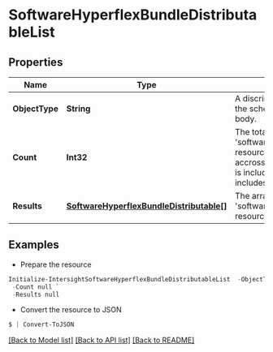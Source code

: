# SoftwareHyperflexBundleDistributableList
## Properties

Name | Type | Description | Notes
------------ | ------------- | ------------- | -------------
**ObjectType** | **String** | A discriminator value to disambiguate the schema of a HTTP GET response body. | 
**Count** | **Int32** | The total number of &#39;software.HyperflexBundleDistributable&#39; resources matching the request, accross all pages. The &#39;Count&#39; attribute is included when the HTTP GET request includes the &#39;$inlinecount&#39; parameter. | [optional] 
**Results** | [**SoftwareHyperflexBundleDistributable[]**](SoftwareHyperflexBundleDistributable.md) | The array of &#39;software.HyperflexBundleDistributable&#39; resources matching the request. | [optional] 

## Examples

- Prepare the resource
```powershell
Initialize-IntersightSoftwareHyperflexBundleDistributableList  -ObjectType null `
 -Count null `
 -Results null
```

- Convert the resource to JSON
```powershell
$ | Convert-ToJSON
```

[[Back to Model list]](../README.md#documentation-for-models) [[Back to API list]](../README.md#documentation-for-api-endpoints) [[Back to README]](../README.md)

